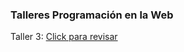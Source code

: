 <base target="_top">

### Talleres Programación en la Web
Taller 3: <a href="https://taller3web.netlify.app/" target="_blank">Click para revisar</a>
